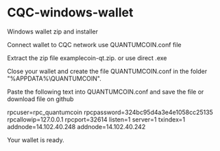 # CQC-windows-wallet

Windows wallet zip and installer

Connect wallet to CQC network use QUANTUMCOIN.conf file

Extract the zip file examplecoin-qt.zip. or use direct .exe

Close your wallet and create the file QUANTUMCOIN.conf in the folder "%APPDATA%\QUANTUMCOIN\".

Paste the following text into QUANTUMCOIN.conf and save the file or download file on github

rpcuser=rpc_quantumcoin
rpcpassword=324bc95d4a3e4e1058cc25135
rpcallowip=127.0.0.1
rpcport=32614
listen=1
server=1
txindex=1
addnode=14.102.40.248
addnode=14.102.40.242

Your wallet is ready.


